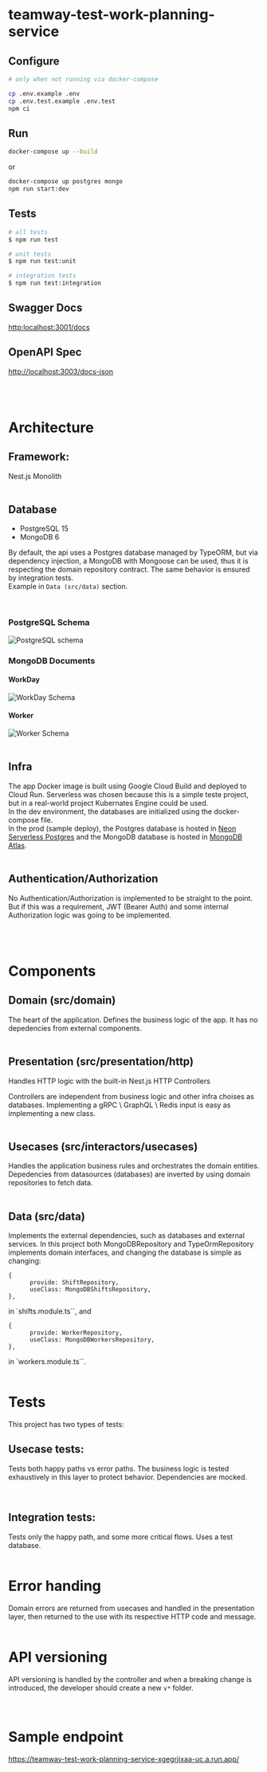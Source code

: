 # teamway-test-work-planning-service

## Configure

```bash
# only when not running via docker-compose

cp .env.example .env
cp .env.test.example .env.test
npm ci
```

## Run

```bash
docker-compose up --build
```

or

```bash
docker-compose up postgres mongo
npm run start:dev
```

## Tests

```bash
# all tests
$ npm run test

# unit tests
$ npm run test:unit

# integration tests
$ npm run test:integration
```

## Swagger Docs

<http:localhost:3001/docs>

## OpenAPI Spec

<http://localhost:3003/docs-json>

<br>
<br>

# Architecture

## Framework:

Nest.js Monolith
<br>
<br>

## Database

- PostgreSQL 15
- MongoDB 6

By default, the api uses a Postgres database managed by TypeORM, but via dependency injection, a MongoDB with Mongoose can be used, thus it is respecting the domain repository contract. The same behavior is ensured by integration tests.
<br>
Example in `Data (src/data)` section. 

<br>

### PostgreSQL Schema

![PostgreSQL schema](https://i.imgur.com/e1FSyX4.jpg)

### MongoDB Documents

#### WorkDay

![WorkDay Schema](https://i.imgur.com/5mvkKIb.jpg)

#### Worker

![Worker Schema](https://i.imgur.com/IhShs4O.jpg)
<br>
<br>

## Infra

The app Docker image is built using Google Cloud Build and deployed to Cloud Run. Serverless was chosen because this is a simple teste project, but in a real-world project Kubernates Engine could be used. 
<br>
In the dev environment, the databases are initialized using the docker-compose file.
<br>
In the prod (sample deploy), the Postgres database is hosted in [Neon Serverless Postgres](https://neon.tech/) and the MongoDB database is hosted in [MongoDB Atlas](https://www.mongodb.com/atlas/database).
<br>
<br>

## Authentication/Authorization

No Authentication/Authorization is implemented to be straight to the point. But if this was a requirement, JWT (Bearer Auth) and some internal Authorization logic was going to be implemented.

<br>
<br>

# Components

## Domain (src/domain)

The heart of the application. Defines the business logic of the app. It has no depedencies from external components.
<br>
<br>

## Presentation (src/presentation/http)

Handles HTTP logic with the built-in Nest.js HTTP Controllers
<br>

Controllers are independent from business logic and other infra choises as databases.
Implementing a gRPC \ GraphQL \ Redis input is easy as implementing a new class.
<br>
<br>

## Usecases (src/interactors/usecases)

Handles the application business rules and orchestrates the domain entities.
Depedencies from datasources (databases) are inverted by using domain repositories to fetch data.
<br>
<br>

## Data (src/data)

Implements the external dependencies, such as databases and external services.
In this project both MongoDBRepository and TypeOrmRepository implements domain interfaces, and changing the database is simple as changing:

```
{
      provide: ShiftRepository,
      useClass: MongoDBShiftsRepository,
},
```

in `shifts.module.ts``, and

```
{
      provide: WorkerRepository,
      useClass: MongoDBWorkersRepository,
},
```

in `workers.module.ts``.
<br>
<br>

# Tests

This project has two types of tests:
<br>

## Usecase tests:

Tests both happy paths vs error paths. The business logic is tested exhaustively in this layer to protect behavior. Dependencies are mocked.

<br>

## Integration tests:

Tests only the happy path, and some more critical flows. Uses a test database.
<br>
<br>

# Error handing

Domain errors are returned from usecases and handled in the presentation layer, then returned to the use with its respective HTTP code and message.
<br>
<br>

# API versioning

API versioning is handled by the controller and when a breaking change is introduced, the developer should create a new `v*` folder.
<br>
<br>
<br>

# Sample endpoint

<https://teamway-test-work-planning-service-xgegrjixaa-uc.a.run.app/>
